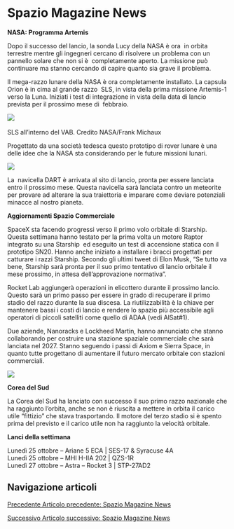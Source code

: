 Spazio Magazine News
====================

**NASA: Programma Artemis**

Dopo il successo del lancio, la sonda Lucy della NASA è ora  in orbita terrestre mentre gli ingegneri cercano di risolvere un problema con un pannello solare che non si è  completamente aperto. La missione può continuare ma stanno cercando di capire quanto sia grave il problema. 

Il mega-razzo lunare della NASA è ora completamente installato. La capsula Orion è in cima al grande razzo  SLS, in vista della prima missione Artemis-1 verso la Luna. Iniziati i test di integrazione in vista della data di lancio prevista per il prossimo mese di  febbraio.

![](https://www.adaa.it/wp/wp-content/uploads/2021/10/c1-576x1024.jpeg)  

SLS all’interno del VAB. Credito NASA/Frank Michaux

Progettato da una società tedesca questo prototipo di rover lunare è una delle idee che la NASA sta considerando per le future missioni lunari.

![](https://www.adaa.it/wp/wp-content/uploads/2021/10/c2-300x150.jpeg)

La  navicella DART è arrivata al sito di lancio, pronta per essere lanciata entro il prossimo mese. Questa navicella sarà lanciata contro un meteorite per provare ad alterare la sua traiettoria e imparare come deviare potenziali minacce al nostro pianeta.

**Aggiornamenti Spazio Commerciale**

SpaceX sta facendo progressi verso il primo volo orbitale di Starship. Questa settimana hanno testato per la prima volta un motore Raptor integrato su una Starship  ed eseguito un test di accensione statica con il prototipo SN20. Hanno anche iniziato a installare i bracci progettati per catturare i razzi Starship. Secondo gli ultimi tweet di Elon Musk, “Se tutto va bene, Starship sarà pronta per il suo primo tentativo di lancio orbitale il mese prossimo, in attesa dell’approvazione normativa”.

Rocket Lab aggiungerà operazioni in elicottero durante il prossimo lancio. Questo sarà un primo passo per essere in grado di recuperare il primo stadio del razzo durante la sua discesa. La riutilizzabilità è la chiave per mantenere bassi i costi di lancio e rendere lo spazio più accessibile agli operatori di piccoli satelliti come quello di ADAA (vedi AlSat#1).

Due aziende, Nanoracks e Lockheed Martin, hanno annunciato che stanno collaborando per costruire una stazione spaziale commerciale che sarà lanciata nel 2027. Stanno seguendo i passi di Axiom e Sierra Space, in quanto tutte progettano di aumentare il futuro mercato orbitale con stazioni commerciali.

![](https://www.adaa.it/wp/wp-content/uploads/2021/10/c4-300x169.jpeg)

**Corea del Sud**

La Corea del Sud ha lanciato con successo il suo primo razzo nazionale che ha raggiunto l’orbita, anche se non è riuscita a mettere in orbita il carico utile “fittizio” che stava trasportando. Il motore del terzo stadio si è spento prima del previsto e il carico utile non ha raggiunto la velocità orbitale. 

**Lanci della settimana**

Lunedì 25 ottobre – Ariane 5 ECA | SES-17 & Syracuse 4A  
Lunedì 25 ottobre – MHI H-IIA 202 | QZS-1R  
Lunedì 27 ottobre – Astra – Rocket 3 | STP-27AD2

Navigazione articoli
--------------------

[Precedente Articolo precedente: Spazio Magazine News](https://www.adaa.it/2021/10/17/spazio-magazine-news-19/)

[Successivo Articolo successivo: Spazio Magazine News](https://www.adaa.it/2021/11/07/spazio-magazine-news-21/)